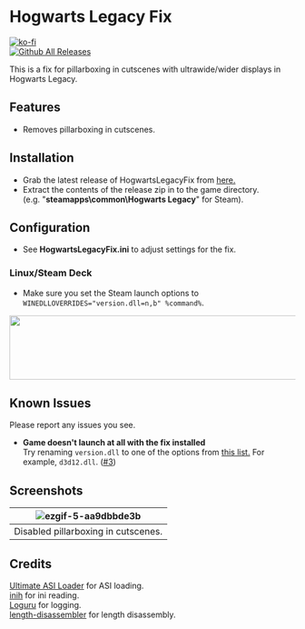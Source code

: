 # Hogwarts Legacy Fix
[![ko-fi](https://ko-fi.com/img/githubbutton_sm.svg)](https://ko-fi.com/W7W01UAI9)</br>
[![Github All Releases](https://img.shields.io/github/downloads/Lyall/HogwartsLegacyFix/total.svg)](https://github.com/Lyall/HogwartsLegacyFix/releases)

This is a fix for pillarboxing in cutscenes with ultrawide/wider displays in Hogwarts Legacy.

## Features
- Removes pillarboxing in cutscenes.

## Installation
- Grab the latest release of HogwartsLegacyFix from [here.](https://github.com/Lyall/HogwartsLegacyFix/releases)
- Extract the contents of the release zip in to the game directory.<br />(e.g. "**steamapps\common\Hogwarts Legacy**" for Steam).

## Configuration
- See **HogwartsLegacyFix.ini** to adjust settings for the fix.

### Linux/Steam Deck
- Make sure you set the Steam launch options to `WINEDLLOVERRIDES="version.dll=n,b" %command%`.
<img src="https://user-images.githubusercontent.com/695941/218338901-b65546d0-316d-4b46-a6b4-aa7ef9a1ed98.png" width="646" height="113" />

## Known Issues
Please report any issues you see.

- **Game doesn't launch at all with the fix installed**<br />
Try renaming `version.dll` to one of the options from [this list.](https://github.com/ThirteenAG/Ultimate-ASI-Loader#description) For example, `d3d12.dll`. ([#3](https://github.com/Lyall/HogwartsLegacyFix/issues/3#issuecomment-1427009944))

## Screenshots

| ![ezgif-5-aa9dbbde3b](https://user-images.githubusercontent.com/695941/217569024-242b3e90-0c66-46de-9460-6e31eb476f5d.gif) |
|:--:|
| Disabled pillarboxing in cutscenes. |

## Credits
[Ultimate ASI Loader](https://github.com/ThirteenAG/Ultimate-ASI-Loader) for ASI loading. <br />
[inih](https://github.com/jtilly/inih) for ini reading. <br />
[Loguru](https://github.com/emilk/loguru) for logging. <br />
[length-disassembler](https://github.com/Nomade040/length-disassembler) for length disassembly.
